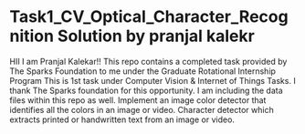 # Task1_CV_Optical_Character_Recognition Solution by pranjal kalekr
HII I am Pranjal Kalekar!! This repo contains a completed task provided by The Sparks Foundation to me under the Graduate Rotational Internship Program This is 1st task under Computer Vision & Internet of Things Tasks. I thank The Sparks foundation for this opportunity. I am including the data files within this repo as well. Implement an image color detector that identifies all the colors in an image or video.
Character detector which extracts printed or handwritten text from an image or video.
